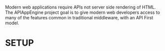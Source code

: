 Modern web applications require APIs not server side rendering of HTML. The APIAppEngine project goal is to give modern web developers access to many of the features common in traditional middleware, with an API First model. 

SETUP
================
